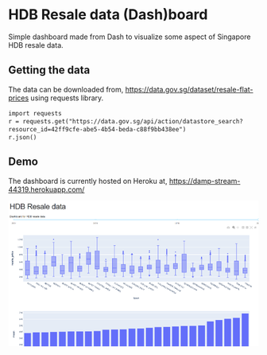 # HDB Resale data (Dash)board

Simple dashboard made from Dash to visualize some aspect of Singapore HDB resale data.

## Getting the data

The data can be downloaded from, https://data.gov.sg/dataset/resale-flat-prices using requests library.

    import requests
    r = requests.get("https://data.gov.sg/api/action/datastore_search?resource_id=42ff9cfe-abe5-4b54-beda-c88f9bb438ee")
    r.json()
    
## Demo

The dashboard is currently hosted on Heroku at, https://damp-stream-44319.herokuapp.com/

![Screenshots](/Screenshots/Screenshots.png?raw=true "Dashboard")